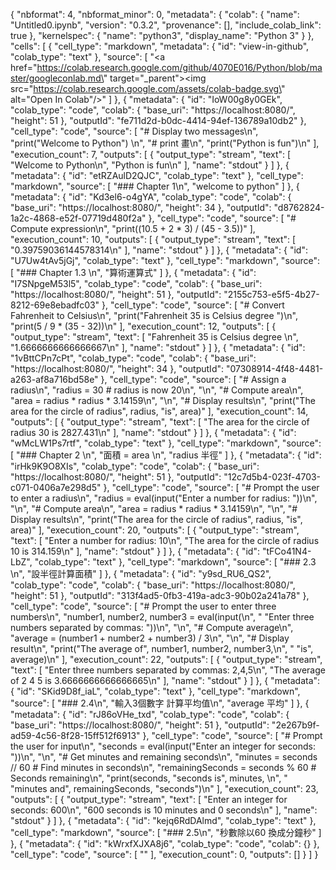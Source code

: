 {
  "nbformat": 4,
  "nbformat_minor": 0,
  "metadata": {
    "colab": {
      "name": "Untitled0.ipynb",
      "version": "0.3.2",
      "provenance": [],
      "include_colab_link": true
    },
    "kernelspec": {
      "name": "python3",
      "display_name": "Python 3"
    }
  },
  "cells": [
    {
      "cell_type": "markdown",
      "metadata": {
        "id": "view-in-github",
        "colab_type": "text"
      },
      "source": [
        "<a href=\"https://colab.research.google.com/github/4070E016/Python/blob/master/googleconlab.md\" target=\"_parent\"><img src=\"https://colab.research.google.com/assets/colab-badge.svg\" alt=\"Open In Colab\"/></a>"
      ]
    },
    {
      "metadata": {
        "id": "IoW00g8y0GEk",
        "colab_type": "code",
        "colab": {
          "base_uri": "https://localhost:8080/",
          "height": 51
        },
        "outputId": "fe711d2d-b0dc-4414-94ef-136789a10db2"
      },
      "cell_type": "code",
      "source": [
        "# Display two messages\n",
        "print(\"Welcome to Python\") \n",
        "# print 畫\n",
        "print(\"Python is fun\")\n"
      ],
      "execution_count": 7,
      "outputs": [
        {
          "output_type": "stream",
          "text": [
            "Welcome to Python\n",
            "Python is fun\n"
          ],
          "name": "stdout"
        }
      ]
    },
    {
      "metadata": {
        "id": "etRZAulD2QJC",
        "colab_type": "text"
      },
      "cell_type": "markdown",
      "source": [
        "### Chapter 1\n",
        "welcome to python"
      ]
    },
    {
      "metadata": {
        "id": "Kd3el6-o4gYA",
        "colab_type": "code",
        "colab": {
          "base_uri": "https://localhost:8080/",
          "height": 34
        },
        "outputId": "d8762824-1a2c-4868-e52f-07719d480f2a"
      },
      "cell_type": "code",
      "source": [
        "# Compute expression\n",
        "print((10.5 + 2 * 3) / (45 - 3.5))"
      ],
      "execution_count": 10,
      "outputs": [
        {
          "output_type": "stream",
          "text": [
            "0.39759036144578314\n"
          ],
          "name": "stdout"
        }
      ]
    },
    {
      "metadata": {
        "id": "U7Uw4tAv5jGj",
        "colab_type": "text"
      },
      "cell_type": "markdown",
      "source": [
        "### Chapter 1.3 \n",
        "算術運算式"
      ]
    },
    {
      "metadata": {
        "id": "I7SNpgeM53l5",
        "colab_type": "code",
        "colab": {
          "base_uri": "https://localhost:8080/",
          "height": 51
        },
        "outputId": "2155c753-e5f5-4b27-8212-69e8ebadfc03"
      },
      "cell_type": "code",
      "source": [
        "# Convert Fahrenheit to Celsius\n",
        "print(\"Fahrenheit 35 is Celsius degree \")\n",
        "print(5 / 9 * (35 - 32))\n"
      ],
      "execution_count": 12,
      "outputs": [
        {
          "output_type": "stream",
          "text": [
            "Fahrenheit 35 is Celsius degree \n",
            "1.6666666666666667\n"
          ],
          "name": "stdout"
        }
      ]
    },
    {
      "metadata": {
        "id": "1vBttCPn7cPt",
        "colab_type": "code",
        "colab": {
          "base_uri": "https://localhost:8080/",
          "height": 34
        },
        "outputId": "07308914-4f48-4481-a263-af8a716bd58e"
      },
      "cell_type": "code",
      "source": [
        "# Assign a radius\n",
        "radius = 30 # radius is now 20\n",
        "\n",
        "# Compute area\n",
        "area = radius * radius * 3.14159\n",
        "\n",
        "# Display results\n",
        "print(\"The area for the circle of radius\", radius, \"is\", area)"
      ],
      "execution_count": 14,
      "outputs": [
        {
          "output_type": "stream",
          "text": [
            "The area for the circle of radius 30 is 2827.431\n"
          ],
          "name": "stdout"
        }
      ]
    },
    {
      "metadata": {
        "id": "wMcLW1Ps7rtf",
        "colab_type": "text"
      },
      "cell_type": "markdown",
      "source": [
        "### Chapter 2 \n",
        "面積 = area  \n",
        "radius 半徑"
      ]
    },
    {
      "metadata": {
        "id": "irHk9K9O8XIs",
        "colab_type": "code",
        "colab": {
          "base_uri": "https://localhost:8080/",
          "height": 51
        },
        "outputId": "12c7d5b4-023f-4703-c071-0406a7e298d5"
      },
      "cell_type": "code",
      "source": [
        "# Prompt the user to enter a radius\n",
        "radius = eval(input(\"Enter a number for radius: \"))\n",
        "\n",
        "# Compute area\n",
        "area = radius * radius * 3.14159\n",
        "\n",
        "# Display results\n",
        "print(\"The area for the circle of radius\", radius, \"is\", area)"
      ],
      "execution_count": 20,
      "outputs": [
        {
          "output_type": "stream",
          "text": [
            "Enter a number for radius: 10\n",
            "The area for the circle of radius 10 is 314.159\n"
          ],
          "name": "stdout"
        }
      ]
    },
    {
      "metadata": {
        "id": "tFCo41N4-LbZ",
        "colab_type": "text"
      },
      "cell_type": "markdown",
      "source": [
        "### 2.3 \n",
        "設半徑計算面積"
      ]
    },
    {
      "metadata": {
        "id": "y9sd_RU6_QS2",
        "colab_type": "code",
        "colab": {
          "base_uri": "https://localhost:8080/",
          "height": 51
        },
        "outputId": "313f4ad5-0fb3-419a-adc3-90b02a241a78"
      },
      "cell_type": "code",
      "source": [
        "# Prompt the user to enter three numbers\n",
        "number1, number2, number3 = eval(input(\n",
        "  \"Enter three numbers separated by commas: \"))\n",
        "\n",
        "# Compute average\n",
        "average = (number1 + number2 + number3) / 3\n",
        "\n",
        "# Display result\n",
        "print(\"The average of\", number1, number2, number3,\n",
        "    \"is\", average)\n"
      ],
      "execution_count": 22,
      "outputs": [
        {
          "output_type": "stream",
          "text": [
            "Enter three numbers separated by commas: 2,4,5\n",
            "The average of 2 4 5 is 3.6666666666666665\n"
          ],
          "name": "stdout"
        }
      ]
    },
    {
      "metadata": {
        "id": "SKid9D8f_iaL",
        "colab_type": "text"
      },
      "cell_type": "markdown",
      "source": [
        "### 2.4\n",
        "輸入3個數字 計算平均值\n",
        "average 平均"
      ]
    },
    {
      "metadata": {
        "id": "rJ86oVHe_txd",
        "colab_type": "code",
        "colab": {
          "base_uri": "https://localhost:8080/",
          "height": 51
        },
        "outputId": "2e267b9f-ad59-4c56-8f28-15ff512f6913"
      },
      "cell_type": "code",
      "source": [
        "# Prompt the user for input\n",
        "seconds = eval(input(\"Enter an integer for seconds: \"))\n",
        "\n",
        "# Get minutes and remaining seconds\n",
        "minutes = seconds // 60     # Find minutes in seconds\n",
        "remainingSeconds = seconds % 60   # Seconds remaining\n",
        "print(seconds, \"seconds is\", minutes,  \n",
        "  \"minutes and\", remainingSeconds, \"seconds\")\n"
      ],
      "execution_count": 23,
      "outputs": [
        {
          "output_type": "stream",
          "text": [
            "Enter an integer for seconds: 600\n",
            "600 seconds is 10 minutes and 0 seconds\n"
          ],
          "name": "stdout"
        }
      ]
    },
    {
      "metadata": {
        "id": "kejq6RdDAlmd",
        "colab_type": "text"
      },
      "cell_type": "markdown",
      "source": [
        "### 2.5\n",
        "秒數除以60 換成分鐘秒"
      ]
    },
    {
      "metadata": {
        "id": "kWrxfXJXA8j6",
        "colab_type": "code",
        "colab": {}
      },
      "cell_type": "code",
      "source": [
        ""
      ],
      "execution_count": 0,
      "outputs": []
    }
  ]
}